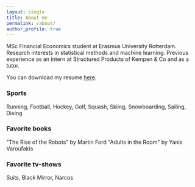 ```yaml
---
layout: single
title: About me
permalink: /about/
author_profile: true
---
```


MSc Financial Economics student at Erasmus University Rotterdam. Research interests in statistical methods and machine learning. Previous experience as an intern at Structured Products of Kempen & Co and as a tutor.

You can download my resume [here](https://github.com/Thijsq/Curriculum-Vitae/raw/master/CV%20T.J.Quast%20(8).pdf).

### Sports
Running, Football, Hockey, Golf, Squash, Skiing, Snowboarding, Sailing, Diving

### Favorite books
"The Rise of the Robots" by Martin Ford
"Adults in the Room" by Yanis Varoufakis

### Favorite tv-shows
Suits, Black Mirror, Narcos

